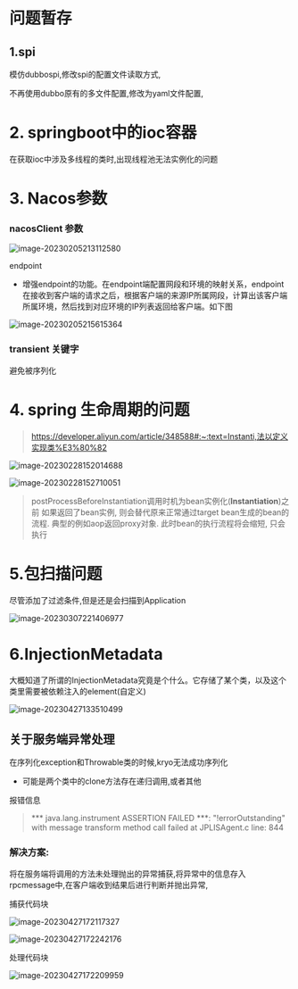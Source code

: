 # 问题暂存

## 1.spi

模仿dubbospi,修改spi的配置文件读取方式,

不再使用dubbo原有的多文件配置,修改为yaml文件配置,

# 2. springboot中的ioc容器

在获取ioc中涉及多线程的类时,出现线程池无法实例化的问题

# 3. Nacos参数

### nacosClient 参数

![image-20230205213112580](https://cdn.jsdelivr.net/gh/redamancy-w/blogImages@main/imgimage-20230205213112580.png)



endpoint

- 增强endpoint的功能。在endpoint端配置网段和环境的映射关系，endpoint在接收到客户端的请求之后，根据客户端的来源IP所属网段，计算出该客户端所属环境，然后找到对应环境的IP列表返回给客户端。如下图

![image-20230205215615364](https://cdn.jsdelivr.net/gh/redamancy-w/blogImages@main/imgimage-20230205215615364.png)



### transient 关键字

避免被序列化

# 4. spring 生命周期的问题

> https://developer.aliyun.com/article/348588#:~:text=Instanti,法以定义实现类%E3%80%82



![image-20230228152014688](https://cdn.jsdelivr.net/gh/redamancy-w/blogImages@main/imgimage-20230228152014688.png)

![image-20230228152710051](https://cdn.jsdelivr.net/gh/redamancy-w/blogImages@main/imgimage-20230228152710051.png)

> postProcessBeforeInstantiation调用时机为bean实例化(**Instantiation**)之前 如果返回了bean实例, 则会替代原来正常通过target bean生成的bean的流程. 典型的例如aop返回proxy对象. 此时bean的执行流程将会缩短, 只会执行 

# 5.包扫描问题

尽管添加了过滤条件,但是还是会扫描到Application

![image-20230307221406977](https://cdn.jsdelivr.net/gh/redamancy-w/blogImages@main/imgimage-20230307221406977.png)

# 6.InjectionMetadata

大概知道了所谓的InjectionMetadata究竟是个什么。它存储了某个类，以及这个类里需要被依赖注入的element(自定义)





![image-20230427133510499](https://cdn.jsdelivr.net/gh/redamancy-w/blogImages@main/imgimage-20230427133510499.png)

## 关于服务端异常处理

在序列化exception和Throwable类的时候,kryo无法成功序列化

- 可能是两个类中的clone方法存在递归调用,或者其他

报错信息

> *** java.lang.instrument ASSERTION FAILED ***: "!errorOutstanding" with message transform method call failed at JPLISAgent.c line: 844

### 解决方案:

将在服务端将调用的方法未处理抛出的异常捕获,将异常中的信息存入rpcmessage中,在客户端收到结果后进行判断并抛出异常,

捕获代码块

![image-20230427172117327](https://cdn.jsdelivr.net/gh/redamancy-w/blogImages@main/imgimage-20230427172117327.png)

![image-20230427172242176](https://cdn.jsdelivr.net/gh/redamancy-w/blogImages@main/imgimage-20230427172242176.png)

处理代码块

![image-20230427172209959](https://cdn.jsdelivr.net/gh/redamancy-w/blogImages@main/imgimage-20230427172209959.png)

